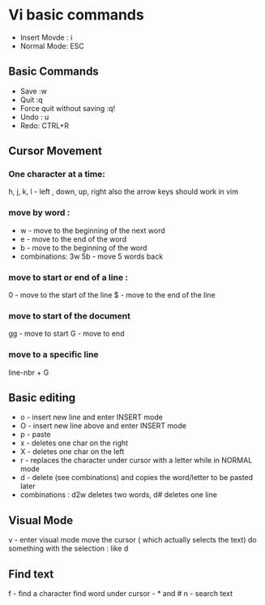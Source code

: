 # Vi basic commands
* Insert Movde : i
* Normal Mode: ESC

## Basic Commands 
* Save :w
* Quit :q
* Force quit without saving :q!
* Undo : u
* Redo: CTRL+R

## Cursor Movement

### One character at a time: 
h, j, k, l - left , down, up, right 
also the arrow keys should work in vim

### move by word :
* w - move to the beginning of the next word 
* e - move to the end of the word
* b - move to the beginning of the word
* combinations: 3w 5b - move 5 words back

### move to start or end of a line : 
0 - move to the start of the line
$ - move to the end of the line 

### move to start of the document
gg - move to start
G - move to end 

### move to a specific line 
line-nbr + G

## Basic editing
* o - insert new line and enter INSERT mode
* O - insert new line above and enter INSERT mode
* p - paste
* x - deletes one char on the right 
* X - deletes one char on the left
* r - replaces the character under cursor with a letter while in NORMAL mode 
* d - delete (see combinations) and copies the word/letter to be pasted later 
* combinations : d2w deletes two words, d# deletes one line

## Visual Mode 
v - enter visual mode
move the cursor ( which actually selects the text) 
do something with the selection : like d 

## Find text
f - find a character
find word under cursor - * and #
n - search text
